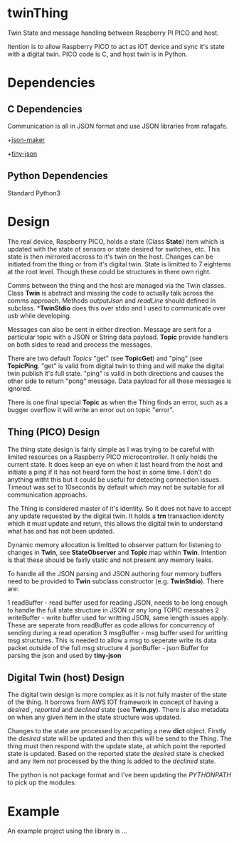 # twinThing
Twin State and message handling between Raspberry PI PICO and host.

Itention is to allow Raspberry PICO to act as IOT device and sync it's state 
with a digital twin. PICO code is C, and host twin is in Python.

# Dependencies

## C Dependencies

Communication is all in JSON format and use JSON libraries from rafagafe.

+[json-maker](https://github.com/rafagafe/json-maker)

+[tiny-json](https://github.com/rafagafe/tiny-json)


## Python Dependencies

Standard Python3

# Design 
The real device, Raspberry PICO, holds a state (Class **State**) item which is updated with the 
state of sensors or state desired for switches, etc. This state is then mirrored
accross to it's twin on the host. Changes can be initiated from the thing or 
from it's digital twin. State is limitted to 7 eightems at the root level. Though
these could be structures in there own right.

Comms between the thing and the host are managed via the Twin classes. Class **Twin**
is abstract and missing the code to actually talk across the comms approach. Methods
*outputJson* and *readLine* should defined in subclass. ***TwinStdio** does this
over stdio and I used to communicate over usb while developing.

Messages can also be sent in either direction. Message are sent for a particular
topic with a JSON or String data payload. **Topic** provide handlers on both sides
to read and process the messages.

There are two default *Topics* "get" (see **TopicGet**) and "ping" (see **TopicPing**. 
"get" is valid from digital twin
to thing and will make the digital twin publish it's full state. "ping" is valid
in both directions and causes the other side to return "pong" message. Data payload
for all these messages is ignored.

There is one final special **Topic** as when the Thing finds an error, such as a
bugger overflow it will write an error out on topic "error". 


## Thing (PICO) Design
The thing state design is fairly simple as I was trying to be careful with limited
resources on a Raspberry  PICO microcontroller. It only holds the current state.
It does keep an eye on when it last heard from the host and initiate a ping if
it has not heard form the host in some time. I don't do anything witht this but
it could be useful for detecting connection issues. Timeout was set to 10seconds
by default which may not be suitable for all communication approachs.

The Thing is considered master of it's identity. So it does not have to accept
any update requested by the digital twin. It holds a **trn** transaction identity
which it must update and return, this allows the digital twin to understand what
has and has not been updated.

Dynamic memory allocation is limitted to observer patturn for listening to 
changes in **Twin**, see **StateObserver** and **Topic** map within **Twin**. 
Intention is that these should be fairly static and not present any memory leaks.

To handle all the JSON parsing and JSON authoring four memory buffers need to be
provided to **Twin** subclass constructor (e.g. **TwinStdio**). There are:

1 readBuffer - read buffer used for reading JSON, needs to be long enough to 
handle the full state structure in JSON or any long TOPIC messahes
2 writeBuffer - write buffer used for writting JSON, same length issues apply. 
These are seperate from readBuffer as code allows for concurrency of sending during
a read operation
3 msgBuffer  - msg buffer used for writting msg structures. This is needed to 
allow a msg to seperate write its data packet outside of the full msg structure
4 jsonBuffer - json Buffer for parsing the json and used by **tiny-json**

## Digital Twin (host) Design
The digital twin design is more complex as it is not fully master of the state 
of the thing. It borrows from AWS IOT framework in concept of having a *desired*
, *reported* and *declined* state (see **Twin.py**). There is also metadata on 
when any given item in the state structure was updated. 

Changes to the state are processed by accpeting a new **dict** object. Firstly the
*desired* state will be updated and then this will be send to the Thing. The thing
must then respond with the update state, at which point the reported state is
updated. Based on the reported state the *desired* state is checked and any item
not processed by the thing is added to the *declined* state.

The python is not package format and I've been updating the *PYTHONPATH* to 
pick up the modules.

# Example
An example project using the library is ...






